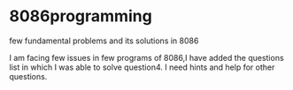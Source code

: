 # 8086programming
few fundamental problems and its solutions in 8086

I am facing few issues in few programs of 8086,I have added the questions list in which I was able to solve question4. I need hints and help for other questions.
